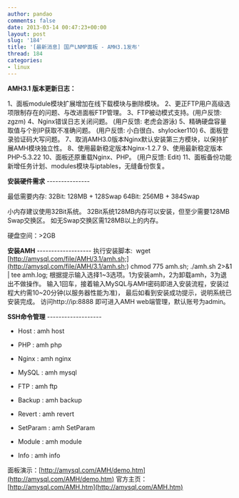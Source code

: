 ```yaml
---
author: pandao
comments: false
date: 2013-03-14 00:47:23+00:00
layout: post
slug: '184'
title: '[最新消息] 国产LNMP面板 - AMH3.1发布'
thread: 184
categories:
- linux
---
```


**AMH3.1 版本更新日志：**

1、面板module模块扩展增加在线下载模块与删除模块。
2、更正FTP用户高级选项限制存在的问题、与改进面板FTP管理。
3、FTP被动模式支持。(用户反馈: zgzm)
4、Nginx错误日志关闭问题。 (用户反馈: 老虎会游泳)
5、精确硬盘容量取值与个别IP获取不准确问题。 (用户反馈: 小白很白、shylocker110)
6、面板登录验证码大写问题。
7、取消AMH3.0版本Nginx默认安装第三方模块，以保持扩展AMH模块独立性。
8、使用最新稳定版本Nginx-1.2.7
9、使用最新稳定版本PHP-5.3.22
10、面板还原重载Nginx、PHP。 (用户反馈: Edit)
11、面板备份功能新增任务计划、modules模块与iptables，无缝备份恢复。


**安装硬件需求** ---------------

最低需要内存:
32Bit: 128MB + 128Swap
64Bit: 256MB + 384Swap

小内存建议使用32Bit系统。
32Bit系统128MB内存可以安装，但至少需要128MB Swap交换区。
如无Swap交换区需128MB以上的内存。

硬盘空间：>2GB


**安装AMH** -------------------
执行安装脚本:  wget [http://amysql.com/file/AMH/3.1/amh.sh;](http://amysql.com/file/AMH/3.1/amh.sh;) chmod 775 amh.sh; ./amh.sh 2>&1 | tee amh.log;
根据提示输入选择1~3选项。1为安装amh，2为卸载amh，3为退出不做操作。
输入1回车，接着输入MySQL与AMH密码即进入安装流程，安装过程大约需10~20分钟(以服务器性能为准)，
最后如看到安装成功提示，说明系统已安装完成。
访问http://ip:8888 即可进入AMH web端管理，默认账号为admin。



**SSH命令管理** -------------------



	
  * Host : amh host

	
  * PHP : amh php

	
  * Nginx : amh nginx

	
  * MySQL : amh mysql

	
  * FTP : amh ftp

	
  * Backup : amh backup

	
  * Revert : amh revert

	
  * SetParam : amh SetParam

	
  * Module : amh module

	
  * Info : amh info


面板演示：[http://amysql.com/AMH/demo.htm](http://amysql.com/AMH/demo.htm)
官方主页：[http://amysql.com/AMH.htm](http://amysql.com/AMH.htm)
